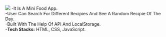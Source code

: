 <img src="https://tahir-manzoor-110.github.io/images/foodapp.png">
-It Is A Mini Food App.
<br>
-User Can Search For Different Recipies And See A Random Recipie Of The Day.
<br>
-Built With The Help Of API And LocalStorage.
<br>
-<b>Tech Stacks:</b> HTML, CSS, JavaScript.
